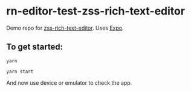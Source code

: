 # rn-editor-test-zss-rich-text-editor

Demo repo for [zss-rich-text-editor](https://github.com/wix/react-native-zss-rich-text-editor).
Uses [Expo](https://expo.io/).

## To get started:
```
yarn
```
```
yarn start
```
And now use device or emulator to check the app.
